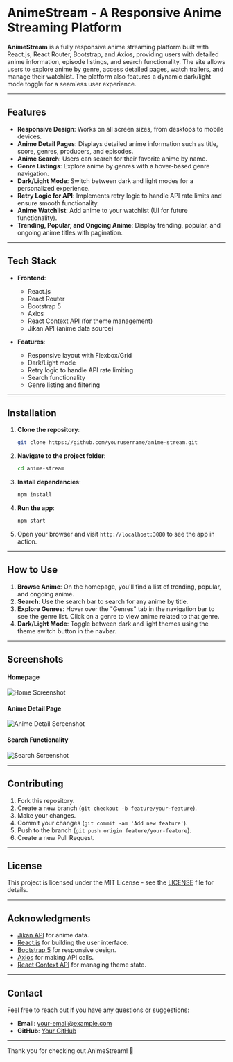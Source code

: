 # AnimeStream - A Responsive Anime Streaming Platform

**AnimeStream** is a fully responsive anime streaming platform built with React.js, React Router, Bootstrap, and Axios, providing users with detailed anime information, episode listings, and search functionality. The site allows users to explore anime by genre, access detailed pages, watch trailers, and manage their watchlist. The platform also features a dynamic dark/light mode toggle for a seamless user experience.

---

## Features

- **Responsive Design**: Works on all screen sizes, from desktops to mobile devices.
- **Anime Detail Pages**: Displays detailed anime information such as title, score, genres, producers, and episodes.
- **Anime Search**: Users can search for their favorite anime by name.
- **Genre Listings**: Explore anime by genres with a hover-based genre navigation.
- **Dark/Light Mode**: Switch between dark and light modes for a personalized experience.
- **Retry Logic for API**: Implements retry logic to handle API rate limits and ensure smooth functionality.
- **Anime Watchlist**: Add anime to your watchlist (UI for future functionality).
- **Trending, Popular, and Ongoing Anime**: Display trending, popular, and ongoing anime titles with pagination.

---

## Tech Stack

- **Frontend**:
  - React.js
  - React Router
  - Bootstrap 5
  - Axios
  - React Context API (for theme management)
  - Jikan API (anime data source)

- **Features**:
  - Responsive layout with Flexbox/Grid
  - Dark/Light mode
  - Retry logic to handle API rate limiting
  - Search functionality
  - Genre listing and filtering
  
---

## Installation

1. **Clone the repository**:
    ```bash
    git clone https://github.com/yourusername/anime-stream.git
    ```

2. **Navigate to the project folder**:
    ```bash
    cd anime-stream
    ```

3. **Install dependencies**:
    ```bash
    npm install
    ```

4. **Run the app**:
    ```bash
    npm start
    ```

5. Open your browser and visit `http://localhost:3000` to see the app in action.

---

## How to Use

1. **Browse Anime**: On the homepage, you'll find a list of trending, popular, and ongoing anime.
2. **Search**: Use the search bar to search for any anime by title.
3. **Explore Genres**: Hover over the "Genres" tab in the navigation bar to see the genre list. Click on a genre to view anime related to that genre.
4. **Dark/Light Mode**: Toggle between dark and light themes using the theme switch button in the navbar.

---

## Screenshots

#### Homepage
![Home Screenshot](screenshots/home.png)

#### Anime Detail Page
![Anime Detail Screenshot](screenshots/anime-detail.png)

#### Search Functionality
![Search Screenshot](screenshots/search.png)

---

## Contributing

1. Fork this repository.
2. Create a new branch (`git checkout -b feature/your-feature`).
3. Make your changes.
4. Commit your changes (`git commit -am 'Add new feature'`).
5. Push to the branch (`git push origin feature/your-feature`).
6. Create a new Pull Request.

---

## License

This project is licensed under the MIT License - see the [LICENSE](LICENSE) file for details.

---

## Acknowledgments

- [Jikan API](https://jikan.moe) for anime data.
- [React.js](https://reactjs.org) for building the user interface.
- [Bootstrap 5](https://getbootstrap.com) for responsive design.
- [Axios](https://axios-http.com) for making API calls.
- [React Context API](https://reactjs.org/docs/context.html) for managing theme state.

---

## Contact

Feel free to reach out if you have any questions or suggestions:

- **Email**: your-email@example.com
- **GitHub**: [Your GitHub](https://github.com/yourusername)

---

Thank you for checking out AnimeStream! 🎉
